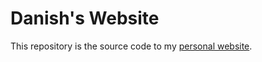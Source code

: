 # Danish's Website

This repository is the source code to my [personal website](https://dan10ish.github.io).
